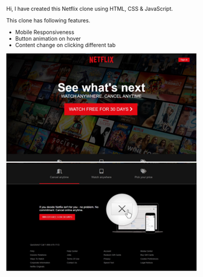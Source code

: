 Hi, I have created this Netflix clone using HTML, CSS & JavaScript.

This clone has following features.

- Mobile Responsiveness
- Button animation on hover
- Content change on clicking different tab

![](Project%20Screenshots/Screenshot%202022-08-28%20155551.jpg)
![](Project%20Screenshots/Screenshot%202022-08-28%20155653.jpg)
